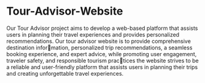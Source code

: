 # Tour-Advisor-Website

Our Tour Advisor project aims to develop a web-based platform that assists users in
planning their travel experiences and provides personalized recommendations.
Our tour advisor website is to provide comprehensive destination information, personalized trip recommendations, a seamless booking experience, and expert
advice, while promoting user engagement, traveler safety, and responsible tourism practices the website strives to be a reliable and user-friendly platform that assists users in
planning their trips and creating unforgettable travel experiences.
